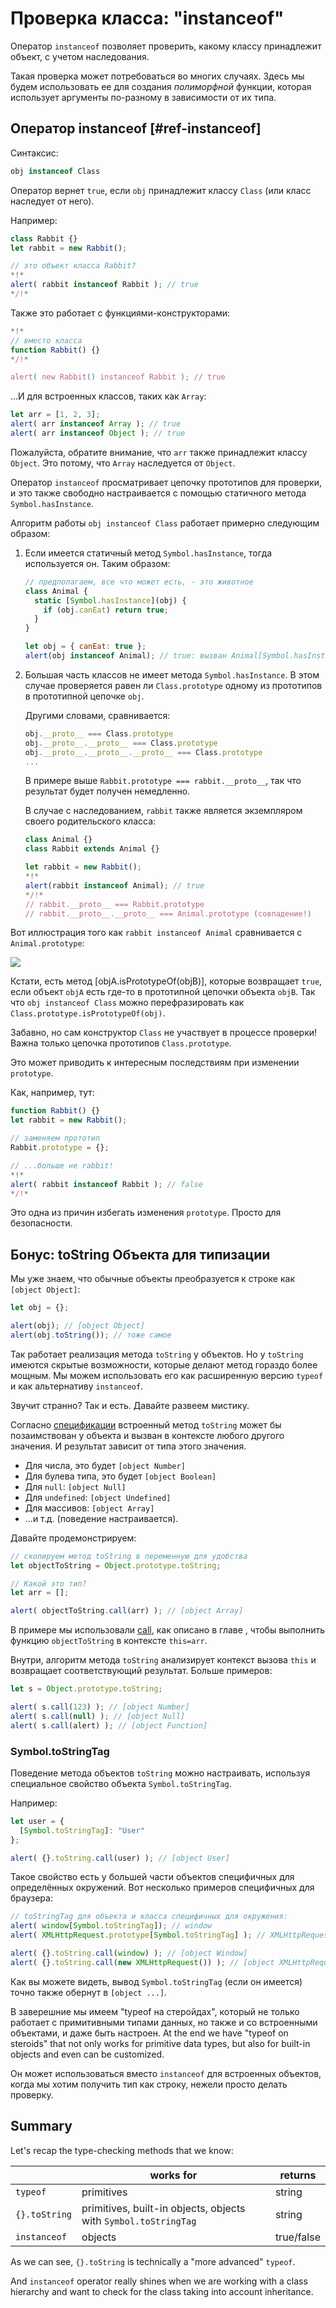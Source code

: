# Проверка класса: "instanceof"

Оператор `instanceof` позволяет проверить, какому классу принадлежит объект, с учетом наследования.

Такая проверка может потребоваться во многих случаях. Здесь мы будем использовать ее для создания *полиморфной* функции, которая использует аргументы по-разному в зависимости от их типа.

## Оператор instanceof [#ref-instanceof]

Синтаксис:
```js
obj instanceof Class
```

Оператор вернет `true`, если `obj` принадлежит классу `Class` (или класс наследует от него).

Например:

```js run
class Rabbit {}
let rabbit = new Rabbit();

// это объект класса Rabbit?
*!*
alert( rabbit instanceof Rabbit ); // true
*/!*
```

Также это работает с функциями-конструкторами:

```js run
*!*
// вместо класса
function Rabbit() {}
*/!*

alert( new Rabbit() instanceof Rabbit ); // true
```

...И для встроенных классов, таких как `Array`:

```js run
let arr = [1, 2, 3];
alert( arr instanceof Array ); // true
alert( arr instanceof Object ); // true
```

Пожалуйста, обратите внимание, что `arr` также принадлежит классу `Object`. Это потому, что `Array` наследуется от `Object`.

Оператор `instanceof` просматривает цепочку прототипов для проверки, и это также свободно настраивается с помощью статичного метода `Symbol.hasInstance`.

Алгоритм работы `obj instanceof Class` работает примерно следующим образом:

1. Если имеется статичный метод `Symbol.hasInstance`, тогда используется он. Таким образом:

    ```js run
    // предполагаем, все что может есть, - это животное
    class Animal {
      static [Symbol.hasInstance](obj) {
        if (obj.canEat) return true;
      }
    }

    let obj = { canEat: true };
    alert(obj instanceof Animal); // true: вызван Animal[Symbol.hasInstance](obj)
    ```

2. Большая часть классов не имеет метода `Symbol.hasInstance`. В этом случае проверяется равен ли `Class.prototype` одному из прототипов в прототипной цепочке `obj`.

    Другими словами, сравнивается:
    ```js
    obj.__proto__ === Class.prototype
    obj.__proto__.__proto__ === Class.prototype
    obj.__proto__.__proto__.__proto__ === Class.prototype
    ...
    ```

    В примере выше `Rabbit.prototype === rabbit.__proto__`, так что результат будет получен немедленно.

    В случае с наследованием, `rabbit` также является экземпляром своего родительского класса:

    ```js run
    class Animal {}
    class Rabbit extends Animal {}

    let rabbit = new Rabbit();
    *!*
    alert(rabbit instanceof Animal); // true
    */!*
    // rabbit.__proto__ === Rabbit.prototype
    // rabbit.__proto__.__proto__ === Animal.prototype (совпадение!)
    ```

Вот иллюстрация того как `rabbit instanceof Animal` сравнивается с `Animal.prototype`:

![](instanceof.png)

Кстати, есть метод [objA.isPrototypeOf(objB)], которые возвращает `true`, если объект `objA` есть где-то в прототипной цепочки объекта `objB`. Так что `obj instanceof Class` можно перефразировать как `Class.prototype.isPrototypeOf(obj)`.

Забавно, но сам конструктор `Class` не участвует в процессе проверки! Важна только цепочка прототипов `Class.prototype`.

Это может приводить к интересным последствиям при изменении `prototype`.

Как, например, тут:

```js run
function Rabbit() {}
let rabbit = new Rabbit();

// заменяем прототип
Rabbit.prototype = {};

// ...больше не rabbit!
*!*
alert( rabbit instanceof Rabbit ); // false
*/!*
```

Это одна из причин избегать изменения `prototype`. Просто для безопасности.

## Бонус: toString Объекта для типизации

Мы уже знаем, что обычные объекты преобразуется к строке как `[object Object]`:

```js run
let obj = {};

alert(obj); // [object Object]
alert(obj.toString()); // тоже самое
```

Так работает реализация метода `toString` у объектов. Но у `toString` имеются скрытые возможности, которые делают метод гораздо более мощным. Мы можем использовать его как расширенную версию `typeof` и как альтернативу `instanceof`.

Звучит странно? Так и есть. Давайте развеем мистику.

Согласно [спецификации](https://tc39.github.io/ecma262/#sec-object.prototype.tostring) встроенный метод `toString` может бы позаимствован у объекта и вызван в контексте любого другого значения. И результат зависит от типа этого значения.

- Для числа, это будет `[object Number]`
- Для булева типа, это будет `[object Boolean]`
- Для `null`: `[object Null]`
- Для `undefined`: `[object Undefined]`
- Для массивов: `[object Array]`
- ...и т.д. (поведение настраивается).

Давайте продемонстрируем:

```js run
// скопируем метод toString в переменную для удобства
let objectToString = Object.prototype.toString;

// Какой это тип?
let arr = [];

alert( objectToString.call(arr) ); // [object Array]
```

В примере мы использовали [call](mdn:js/function/call), как описано в главе [](info:call-apply-decorators), чтобы выполнить функцию `objectToString` в контексте `this=arr`.

Внутри, алгоритм метода `toString` анализирует контекст вызова `this` и возвращает соответствующий результат. Больше примеров:

```js run
let s = Object.prototype.toString;

alert( s.call(123) ); // [object Number]
alert( s.call(null) ); // [object Null]
alert( s.call(alert) ); // [object Function]
```

### Symbol.toStringTag

Поведение метода объектов `toString` можно настраивать, используя специальное свойство объекта `Symbol.toStringTag`.

Например:

```js run
let user = {
  [Symbol.toStringTag]: "User"
};

alert( {}.toString.call(user) ); // [object User]
```

Такое свойство есть у большей части объектов специфичных для определённых окружений. Вот несколько примеров специфичных для браузера:

```js run
// toStringTag для объекта и класса специфичных для окружения:
alert( window[Symbol.toStringTag]); // window
alert( XMLHttpRequest.prototype[Symbol.toStringTag] ); // XMLHttpRequest

alert( {}.toString.call(window) ); // [object Window]
alert( {}.toString.call(new XMLHttpRequest()) ); // [object XMLHttpRequest]
```

Как вы можете видеть, вывод `Symbol.toStringTag` (если он имеется) точно также обернут в `[object ...]`.

В заверешние мы имеем "typeof на стеройдах", который не только работает с примитивными типами данных, но также и со встроенными объектами, и даже быть настроен. 
At the end we have "typeof on steroids" that not only works for primitive data types, but also for built-in objects and even can be customized.

Он может использоваться вместо `instanceof` для встроенных объектов, когда мы хотим получить тип как строку, нежели просто делать проверку.

## Summary

Let's recap the type-checking methods that we know:

|               | works for   |  returns      |
|---------------|-------------|---------------|
| `typeof`      | primitives  |  string       |
| `{}.toString` | primitives, built-in objects, objects with `Symbol.toStringTag`   |       string |
| `instanceof`  | objects     |  true/false   |

As we can see, `{}.toString` is technically a "more advanced" `typeof`.

And `instanceof` operator really shines when we are working with a class hierarchy and want to check for the class taking into account inheritance.
